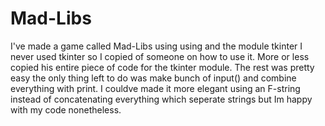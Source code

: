 # Mad-Libs
I've made a game called Mad-Libs using using and the module tkinter
I never used tkinter so I copied of someone on how to use it. More or less copied his entire piece of code for the tkinter module.
The rest was pretty easy the only thing left to do was make bunch of input() and combine everything with print.
I couldve made it more elegant using an F-string instead of concatenating everything which seperate strings but Im happy with my code nonetheless.
